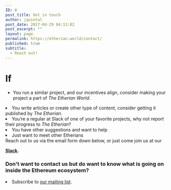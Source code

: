 ```yaml
---
ID: 8
post_title: Get in touch
author: jquintal
post_date: 2017-04-29 04:13:02
post_excerpt: ""
layout: page
permalink: https://etherian.world/contact/
published: true
subtitle:
  - Reach out!
---
```

<h1 id="093b" class="graf graf--p graf-after--h3">
  <strong>If</strong>
</h1>

*   You run a similar project, and our incentives align, consider making your project a part of <em class="markup--em markup--p-em">The Etherian World</em>.
<li id="c73f" class="graf graf--p graf-after--p">
  You write articles or create other type of content, consider getting it published by <em class="markup--em markup--p-em">The Etherian</em>.
</li>
<li id="0b93" class="graf graf--p graf-after--p">
  You’re a regular at Slack of one of your favorite projects, why not report their progress to <em class="markup--em markup--p-em">The Etherian</em>?
</li>
<li class="graf graf--p graf-after--p">
  You have other suggestions and want to help
</li>
<li class="graf graf--p graf-after--p">
  Just want to meet other Etherians
</li> Reach out to us via the email form down below, or just come join us at our 

**[Slack][1].**   
### Don't want to contact us but do want to know what is going on inside the Ethereum ecosystem?

<li class="graf graf--p graf-after--p">
  Subscribe to <a class="markup--anchor markup--p-anchor" href="http://eepurl.com/cN2B4v" target="_blank" rel="nofollow noopener noreferrer" data-href="http://eepurl.com/cN2B4v">our mailing list</a>.
</li>

 [1]: https://the-etherian.herokuapp.com/